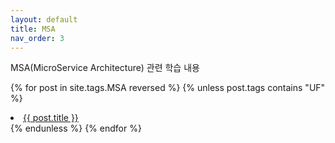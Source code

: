 ```yaml
---
layout: default
title: MSA
nav_order: 3
---
```


MSA(MicroService Architecture) 관련 학습 내용

{% for post in site.tags.MSA reversed %}
{% unless post.tags contains "UF" %}
  <li><a href="{{ post.url }}">{{ post.title }}</a></li>
{% endunless %}
{% endfor %}